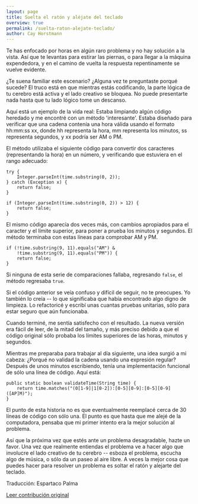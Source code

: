 ```yaml
---
layout: page
title: Suelta el ratón y aléjate del teclado
overview: true
permalink: /suelta-raton-alejate-teclado/
author: Cay Horstmann
---
```


Te has enfocado por horas en algún raro problema y no hay solución a la vista. Así que te levantas para estirar las piernas, o para llegar a la máquina expendedora, y en el camino de vuelta la respuesta repentinamente se vuelve evidente.

¿Te suena familiar este escenario? ¿Alguna vez te preguntaste porqué sucede? El truco está en que mientras estás codificando, la parte lógica de tu cerebro está activa y el lado creativo se bloquea. No puede presentarte nada hasta que tu lado lógico tome un descanso.

Aquí está un ejemplo de la vida real: Estaba limpiando algún código heredado y me encontré con un método 'interesante'. Estaba diseñado para verificar que una cadena contenía una hora válida usando el formato hh:mm:ss xx, donde hh representa la hora, mm representa los minutos, ss representa segundos, y xx podría ser AM o PM.

El método utilizaba el siguiente código para convertir dos caracteres (representando la hora) en un número, y verificando que estuviera en el rango adecuado:

    try {
        Integer.parseInt(time.substring(0, 2));
    } catch (Exception x) {
        return false;
    }

    if (Integer.parseInt(time.substring(0, 2)) > 12) {
        return false;
    }


El mismo código aparecía dos veces más, con cambios apropiados para el caracter y el límite superior, para poner a prueba los minutos y segundos. El método terminaba con estas líneas para comprobar AM y PM.


    if (!time.substring(9, 11).equals("AM") &
        !time.substring(9, 11).equals("PM")) {
        return false;
    }


Si ninguna de esta serie de comparaciones fallaba, regresando `false`, el método regresaba `true`.

Si el código anterior se veía confuso y difícil de seguir, no te preocupes. Yo también lo creía -- lo que significaba que había encontrado algo digno de limpieza. Lo refactoricé y escribí unas cuantas pruebas unitarias, sólo para estar seguro que aún funcionaba.

Cuando terminé, me sentía satisfecho con el resultado. La nueva versión era fácil de leer, de la mitad del tamaño, y más preciso debido a que el código original sólo probaba los límites superiores de las horas, minutos y segundos.

Mientras me preparaba para trabajar al día siguiente, una idea surgió a mi cabeza: ¿Porqué no validad la cadena usando una expresión regular? Después de unos minutos escribiendo, tenía una implementación funcional de sólo una línea de código. Aquí está:


    public static boolean validateTime(String time) {
        return time.matches("(0[1-9]|1[0-2]):[0-5][0-9]:[0-5][0-9] ([AP]M)");
    }


El punto de esta historia no es que eventualmente reemplacé cerca de 30 líneas de código con sólo una. El punto es que hasta que me alejé de la computadora, pensaba que mi primer intento era la mejor solución al problema.

Así que la próxima vez que estés ante un problema desagradable, hazte un favor. Una vez que realmente entiendas el problema ve a hacer algo que involucre el lado creativo de tu cerebro -- esboza el problema, escucha algo de música, o sólo da un paseo al aire libre. A veces la mejor cosa que puedes hacer para resolver un problema es soltar el ratón y alejarte del teclado.


Traducción: Espartaco Palma

[Leer contribución original](http://programmer.97things.oreilly.com/wiki/index.php/Put_the_Mouse_Down_and_Step_Away_from_the_Keyboard)
